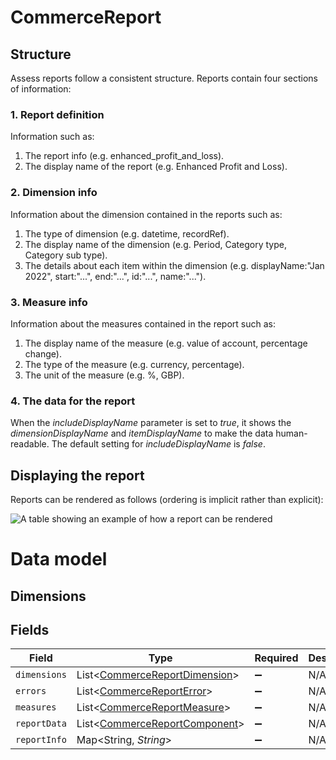 # CommerceReport

## Structure

Assess reports follow a consistent structure. Reports contain four sections of information:

### 1. Report definition

Information such as:

  1. The report info (e.g. enhanced_profit_and_loss).
  2. The display name of the report (e.g. Enhanced Profit and Loss).
  
### 2. Dimension info

Information about the dimension contained in the reports such as:

  1. The type of dimension (e.g. datetime, recordRef).
  2. The display name of the dimension (e.g. Period, Category type, Category sub type).
  3. The details about each item within the dimension (e.g. displayName:"Jan 2022", start:"...", end:"...", id:"...", name:"...").

### 3. Measure info

Information about the measures contained in the report such as:

  1. The display name of the measure (e.g. value of account, percentage change).
  2. The type of the measure (e.g. currency, percentage).
  3. The unit of the measure (e.g. %, GBP).
  
### 4. The data for the report

When the *includeDisplayName* parameter is set to *true*, it shows the *dimensionDisplayName* and *itemDisplayName* to make the data human-readable. The default setting for *includeDisplayName* is *false*.


## Displaying the report

Reports can be rendered as follows (ordering is implicit rather than explicit):

![A table showing an example of how a report can be rendered](https://files.readme.io/1fa20ca-Report1.png)

# Data model

## Dimensions


## Fields

| Field                                                                           | Type                                                                            | Required                                                                        | Description                                                                     |
| ------------------------------------------------------------------------------- | ------------------------------------------------------------------------------- | ------------------------------------------------------------------------------- | ------------------------------------------------------------------------------- |
| `dimensions`                                                                    | List<[CommerceReportDimension](../../models/shared/CommerceReportDimension.md)> | :heavy_minus_sign:                                                              | N/A                                                                             |
| `errors`                                                                        | List<[CommerceReportError](../../models/shared/CommerceReportError.md)>         | :heavy_minus_sign:                                                              | N/A                                                                             |
| `measures`                                                                      | List<[CommerceReportMeasure](../../models/shared/CommerceReportMeasure.md)>     | :heavy_minus_sign:                                                              | N/A                                                                             |
| `reportData`                                                                    | List<[CommerceReportComponent](../../models/shared/CommerceReportComponent.md)> | :heavy_minus_sign:                                                              | N/A                                                                             |
| `reportInfo`                                                                    | Map<String, *String*>                                                           | :heavy_minus_sign:                                                              | N/A                                                                             |